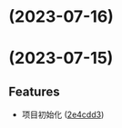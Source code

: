 # [](https://github.com/PBHAHAHA/go2-fe-lint/compare/v0.0.3...v) (2023-07-16)



# (2023-07-15)

## Features

- 项目初始化 ([2e4cdd3](https://github.com/PBHAHAHA/go2-fe-spec/commit/2e4cdd31913c5c1109396c3124118897c73856e5))
